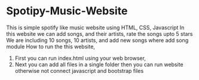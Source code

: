 # Spotipy-Music-Website
This is simple spotify like music website using HTML, CSS, Javascript
In this website we can add songs, and their artists, rate the songs upto 5 stars
We are including 10 songs, 10 artists, and add new songs where add song module
How to run the this website,
1. First you can run index.html using your web browser,
2. Next you can add all files in a single folder then you can run website otherwise not connect javascript and bootstrap files
